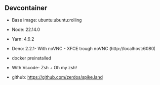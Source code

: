 ## Devcontainer

- Base image: ubuntu:ubuntu:rolling
- Node: 22.14.0
- Yarn: 4.9.2
- Deno: 2.2.1- With noVNC - XFCE trough noVNC (http://localhost:6080)
- docker preinstalled
- With Vscode- Zsh + Oh my zsh!

- github: https://github.com/zerdos/spike.land
